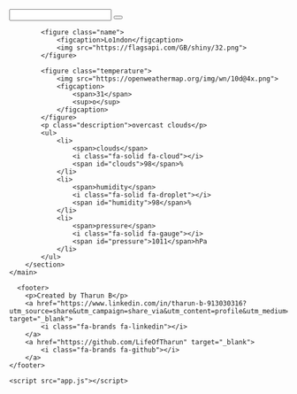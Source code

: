 <!DOCTYPE html>
<html lang="en">
<head>
    <meta charset="UTF-8">
    <meta name="viewport" content="width=device-width, initial-scale=1.0">
    <title>Weather App</title>
    <link rel="stylesheet" href="https://cdnjs.cloudflare.com/ajax/libs/font-awesome/6.5.1/css/all.min.css">
    <link rel="stylesheet" href="style.css">
    <link rel="icon" type="image/png" href="https://cdn.freebiesupply.com/logos/large/2x/weather-ios-logo-png-transparent.png">
</head>
<body>
    <main>
        <form>
            <input type="text" id="name" autocomplete="off">
            <button>
                <i class="fa-solid fa-magnifying-glass"></i>
            </button>
        </form>
        <section class="result">

            <figure class="name">
                <figcaption>Lo1ndon</figcaption> 
                <img src="https://flagsapi.com/GB/shiny/32.png">
            </figure>

            <figure class="temperature">
                <img src="https://openweathermap.org/img/wn/10d@4x.png">
                <figcaption>
                    <span>31</span>
                    <sup>o</sup>
                </figcaption> 
            </figure>
            <p class="description">overcast clouds</p>
            <ul>
                <li>
                    <span>clouds</span>
                    <i class="fa-solid fa-cloud"></i>
                    <span id="clouds">98</span>%
                </li>
                <li>
                    <span>humidity</span>
                    <i class="fa-solid fa-droplet"></i>
                    <span id="humidity">98</span>%
                </li>
                <li>
                    <span>pressure</span>
                    <i class="fa-solid fa-gauge"></i>
                    <span id="pressure">1011</span>hPa
                </li>
            </ul>
        </section>
    </main>

      <footer>
        <p>Created by Tharun B</p>
        <a href="https://www.linkedin.com/in/tharun-b-913030316?utm_source=share&utm_campaign=share_via&utm_content=profile&utm_medium=android_app/" target="_blank">
            <i class="fa-brands fa-linkedin"></i>
        </a>
        <a href="https://github.com/LifeOfTharun" target="_blank">
            <i class="fa-brands fa-github"></i>
        </a>
    </footer>

    <script src="app.js"></script>
</body>
</html>
